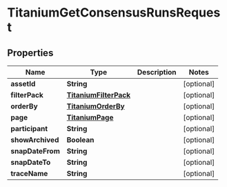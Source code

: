 

# TitaniumGetConsensusRunsRequest


## Properties

| Name | Type | Description | Notes |
|------------ | ------------- | ------------- | -------------|
|**assetId** | **String** |  |  [optional] |
|**filterPack** | [**TitaniumFilterPack**](TitaniumFilterPack.md) |  |  [optional] |
|**orderBy** | [**TitaniumOrderBy**](TitaniumOrderBy.md) |  |  [optional] |
|**page** | [**TitaniumPage**](TitaniumPage.md) |  |  [optional] |
|**participant** | **String** |  |  [optional] |
|**showArchived** | **Boolean** |  |  [optional] |
|**snapDateFrom** | **String** |  |  [optional] |
|**snapDateTo** | **String** |  |  [optional] |
|**traceName** | **String** |  |  [optional] |



